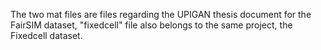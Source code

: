 The two mat files are files regarding the UPIGAN thesis document for the FairSIM dataset, "fixedcell" file also belongs to the same project, the Fixedcell dataset.
